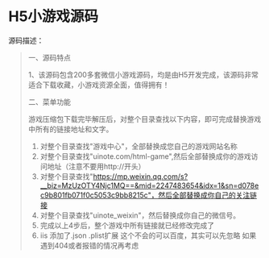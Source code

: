 # H5小游戏源码

源码描述：

> 一、源码特点
>
> 1、该源码包含200多套微信小游戏源码，均是由H5开发完成，该源码非常适合下载收藏，小游戏资源全面，值得拥有！
>
> 二、菜单功能
>
> 游戏压缩包下载完毕解压后，对整个目录查找以下内容，即可完成替换游戏中所有的链接地址和文字。
>
> 1. 对整个目录查找"游戏中心"，全部替换成您自己的游戏网站名称
> 2. 对整个目录查找"uinote.com/html-game",然后全部替换成你的游戏访问地址（注意不要用http://开头）
> 3. 对整个目录查找"https://mp.weixin.qq.com/s?__biz=MzUzOTY4Njc1MQ==&mid=2247483654&idx=1&sn=d078ec9b801fb071f0c5053c9bb8215c"，然后全部替换成你自己的关注链接
> 4. 对整个目录查找"uinote_weixin"，然后替换成你自己的微信号。
> 5. 完成以上4步后，整个游戏中所有链接就已经修改完成了
> 6. iis 添加了.json .plist扩展 这个不会的可以百度，其实可以先忽略 如果遇到404或者报错的情况再考虑

